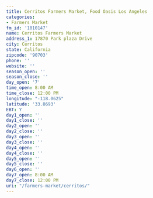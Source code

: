 ```yaml
---
title: Cerritos Farmers Market, Food Oasis Los Angeles
categories:
- Farmers Market
fm_id: '1010147'
name: Cerritos Farmers Market
address_1: 17870 Park plaza Drive
city: Cerritos
state: California
zipcode: '90703'
phone: ''
website: ''
season_open: ''
season_close: ''
day_open: '7'
time_open: 8:00 AM
time_close: 12:00 PM
longitude: "-118.0625"
latitude: '33.8693'
EBT: Y
day1_open: ''
day1_close: ''
day2_open: ''
day2_close: ''
day3_open: ''
day3_close: ''
day4_open: ''
day4_close: ''
day5_open: ''
day5_close: ''
day6_open: ''
day7_open: 8:00 AM
day7_close: 12:00 PM
uri: "/farmers-market/cerritos/"
---
```


